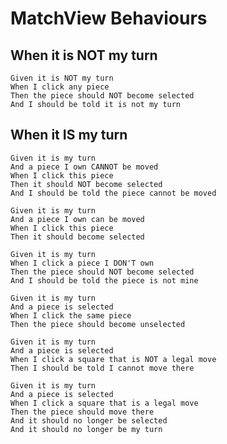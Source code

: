 # MatchView Behaviours

## When it is NOT my turn

	Given it is NOT my turn
	When I click any piece
	Then the piece should NOT become selected
	And I should be told it is not my turn

## When it IS my turn

	Given it is my turn
	And a piece I own CANNOT be moved
	When I click this piece
	Then it should NOT become selected
	And I should be told the piece cannot be moved

	Given it is my turn
	And a piece I own can be moved
	When I click this piece
	Then it should become selected

	Given it is my turn
	When I click a piece I DON'T own
	Then the piece should NOT become selected
	And I should be told the piece is not mine

	Given it is my turn
	And a piece is selected
	When I click the same piece
	Then the piece should become unselected

	Given it is my turn
	And a piece is selected
	When I click a square that is NOT a legal move
	Then I should be told I cannot move there

	Given it is my turn
	And a piece is selected
	When I click a square that is a legal move
	Then the piece should move there
	And it should no longer be selected
	And it should no longer be my turn
